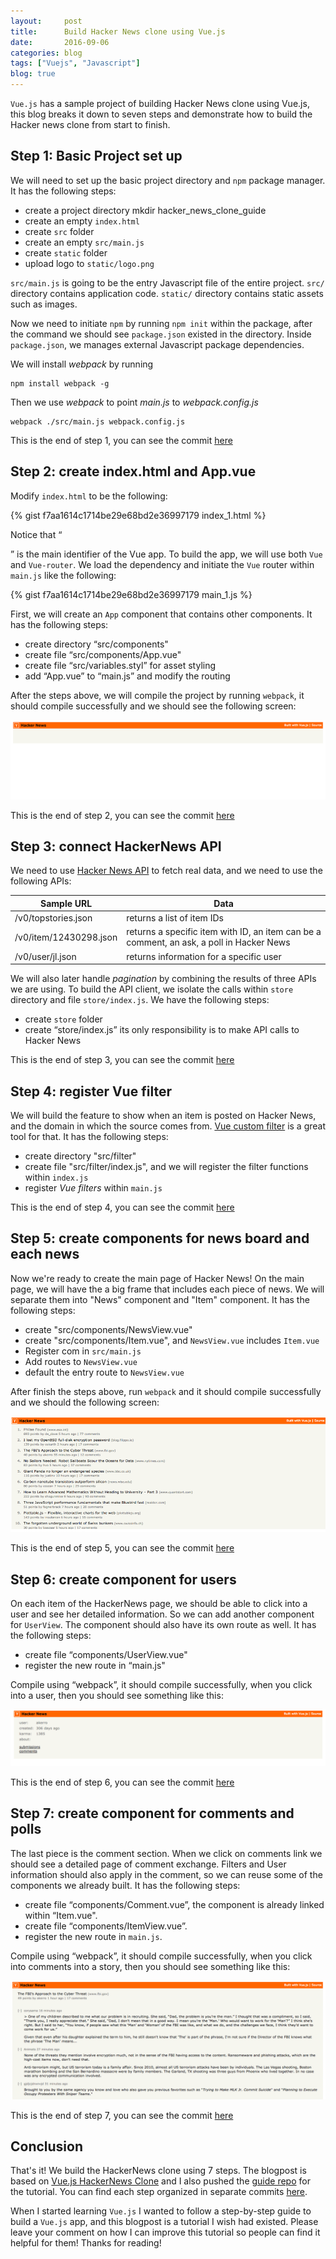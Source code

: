 ```yaml
---
layout:     post
title:      Build Hacker News clone using Vue.js
date:       2016-09-06
categories: blog
tags: ["Vuejs", "Javascript"]
blog: true
---
```


`Vue.js` has a sample project of building Hacker News clone using Vue.js, this blog breaks it down to seven steps and demonstrate how to build the Hacker news clone from start to finish.

## Step 1: Basic Project set up

We will need to set up the basic project directory and `npm` package manager. It has the following steps:

  - create a project directory
    mkdir hacker_news_clone_guide
  - create an empty `index.html`
  - create `src` folder
  - create an empty `src/main.js`
  - create `static` folder
  - upload logo to `static/logo.png`

`src/main.js` is going to be the entry Javascript file of the entire project. `src/` directory contains application code. `static/` directory contains static assets such as images.

Now we need to initiate `npm` by running `npm init` within the package, after the command we should see `package.json` existed in the directory. Inside `package.json`, we manages external Javascript package dependencies.

We will install *webpack* by running 

    npm install webpack -g

Then we use *webpack* to point *main.js* to *webpack.config.js*
  
    webpack ./src/main.js webpack.config.js

This is the end of step 1, you can see the commit [here](https://github.com/marshallshen/vue-hackernews-guide/commit/7b53a22190d65a82623214753a4bb52bf3a64a38)

## Step 2: create index.html and App.vue

Modify `index.html` to be the following:

{% gist f7aa1614c1714be29e68bd2e36997179 index_1.html %}

Notice that “<div id=“app”></div>” is the main identifier of the Vue app. To build the app, we will use both `Vue` and `Vue-router`. We load the dependency and initiate the `Vue` router within `main.js` like the following:

{% gist f7aa1614c1714be29e68bd2e36997179 main_1.js %}

First, we will create an `App` component that contains other components. It has the following steps:

  - create directory “src/components"
  - create file “src/components/App.vue"
  - create file “src/variables.styl” for asset styling
  - add “App.vue” to “main.js” and modify the routing

After the steps above, we will compile the project by running `webpack`, it should compile successfully and we should see the following screen:

![vue_step_2](/images/vue_step_2.png)

This is the end of step 2, you can see the commit [here](https://github.com/marshallshen/vue-hackernews-guide/commit/c50316bf494365677b09ea172e53e6571019a860)

## Step 3: connect HackerNews API

We need to use [Hacker News API](https://github.com/HackerNews/API) to fetch real data, and we need to use the following APIs:

| Sample URL             | Data                                                                                     |
|------------------------|------------------------------------------------------------------------------------------|
| /v0/topstories.json    | returns a list of item IDs                                                               |
| /v0/item/12430298.json | returns a specific item with ID, an item can be a comment, an ask, a poll in Hacker News |
| /v0/user/jl.json       | returns information for a specific user                                                  |

We will also later handle *pagination* by combining the results of three APIs we are using. To build the API client, we isolate the calls within `store` directory and file `store/index.js`. We have the following steps:

  - create `store` folder
  - create “store/index.js” its only responsibility is to make API calls to Hacker News

This is the end of step 3, you can see the commit [here](https://github.com/marshallshen/vue-hackernews-guide/commit/bd70d7b2cf3bf40383c54b0958b7dfd3dcb84377)

## Step 4: register Vue filter

We will build the feature to show when an item is posted on Hacker News, and the domain in which the source comes from. [Vue custom filter](https://vuejs.org/guide/custom-filter.html) is a great tool for that. It has the following steps:

  - create directory "src/filter"
  - create file "src/filter/index.js", and we will register the filter functions within `index.js`
  - register *Vue filters* within `main.js`

This is the end of step 4, you can see the commit [here](https://github.com/marshallshen/vue-hackernews-guide/commit/4bd87730486cd182c9c41b751a2caeb97d7d6fee)

## Step 5: create components for news board and each news

Now we're ready to create the main page of Hacker News! On the main page, we will have the a big frame that includes each piece of news. We will separate them into "News" component and "Item" component. It has the following steps:

  - create "src/components/NewsView.vue"
  - create "src/components/Item.vue", and `NewsView.vue` includes `Item.vue`
  - Register  com in `src/main.js`
  - Add routes to `NewsView.vue`
  - default the entry route to `NewsView.vue`

After finish the steps above, run `webpack` and it should compile successfully and we should the following screen:

![vue_step_5](/images/vue_step_5.png)

This is the end of step 5, you can see the commit [here](https://github.com/marshallshen/vue-hackernews-guide/commit/ccacadedaef459080bb248864f089ba6543eb2b7)

## Step 6: create component for users

On each item of the HackerNews page, we should be able to click into a user and see her detailed information. So we can add another component for `UserView`. The component should also have its own route as well. It has the following steps:

  - create file “components/UserView.vue"
  - register the new route in “main.js"

Compile using “webpack”, it should compile successfully, when you click into a user, then you should see something like this:

![vue_step_6](/images/vue_step_6.png)

This is the end of step 6, you can see the commit [here](https://github.com/marshallshen/vue-hackernews-guide/commit/25b9f1d0f506899b5aa814f22b97e48a9f130189)

## Step 7: create component for comments and polls

The last piece is the comment section. When we click on comments link we should see a detailed page of comment exchange. Filters and User information should also apply in the comment, so we can reuse some of the components we already built. It has the following steps:

  - create file “components/Comment.vue”, the component is already linked within “Item.vue".
  - create file “components/ItemView.vue”.
  - register the new route in `main.js`.

Compile using “webpack”, it should compile successfully, when you click into comments into a story, then you should see something like this:

![vue_step_7](/images/vue_step_7.png)

This is the end of step 7, you can see the commit [here](https://github.com/marshallshen/vue-hackernews-guide/commit/6f42b73ce3c74b7de86b1a60140f06766e2180a1)

## Conclusion

That's it! We build the HackerNews clone using 7 steps. The blogpost is based on [Vue.js HackerNews Clone](https://github.com/vuejs/vue-hackernews) and I also pushed the [guide repo](https://github.com/marshallshen/vue-hackernews-guide) for the tutorial. You can find each step organized in separate commits [here](https://github.com/marshallshen/vue-hackernews-guide/commits/master).

When I started learning `Vue.js` I wanted to follow a step-by-step guide to build a `Vue.js` app, and this blogpost is a tutorial I wish had existed. Please leave your comment on how I can improve this tutorial so people can find it helpful for them! Thanks for reading!



